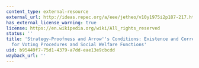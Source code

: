 ```yaml
---
content_type: external-resource
external_url: http://ideas.repec.org/a/eee/jetheo/v10y1975i2p187-217.html
has_external_license_warning: true
license: https://en.wikipedia.org/wiki/All_rights_reserved
status: ''
title: 'Strategy-Proofness and Arrow''s Conditions: Existence and Correspondence Theorems
  for Voting Procedures and Social Welfare Functions'
uid: b95449f7-75d1-4379-a7dd-eae13e9cbcdd
wayback_url: ''
---
```


